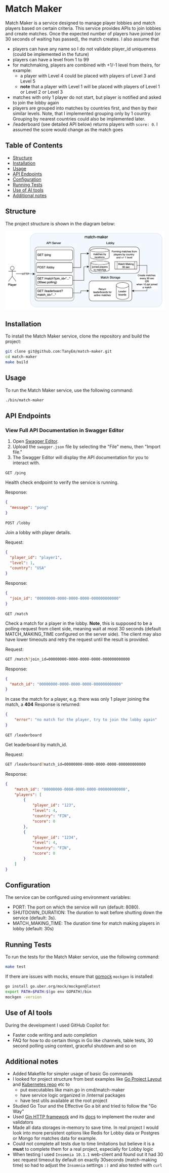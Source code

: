 # Match Maker

Match Maker is a service designed to manage player lobbies and match players based on certain criteria. This service provides APIs to join lobbies and create matches. Once the expected number of players have joined (or 30 seconds of waiting has passed), the match creates. I also assume that
- players can have any name so I do not validate player_id uniqueness (could be implemented in the future)
- players can have a level from 1 to 99
- for matchmaking, players are combined with +1/-1 level from theirs, for example:
  - a player with Level 4 could be placed with players of Level 3 and Level 5
  - **note** that a player with Level 1 will be placed with players of Level 1 or Level 2 or Level 3
- matches with only 1 player do not start, but player is notified and asked to join the lobby again
- players are grouped into matches by countries first, and then by their similar levels. Note, that I implemented grouping only by 1 country. Grouping by nearest countries could also be implemented later.
- /leaderboard (see detailed API below) returns players with `score: 0`. I assumed the score would change as the match goes

## Table of Contents

- [Structure](#structure)
- [Installation](#installation)
- [Usage](#usage)
- [API Endpoints](#api-endpoints)
- [Configuration](#configuration)
- [Running Tests](#running-tests)
- [Use of AI tools](#use-of-ai-tools)
- [Additional notes](#additional-notes)

## Structure

The project structure is shown in the diagram below:

![match-maker structure](pics/match-maker.png)

## Installation
To install the Match Maker service, clone the repository and build the project:

```bash
git clone git@github.com:TanyEm/match-maker.git
cd match-maker
make build
```

## Usage

To run the Match Maker service, use the following command:

```bash
./bin/match-maker
```

## API Endpoints

### View Full API Documentation in Swagger Editor
1. Open [Swagger Editor](https://editor.swagger.io/).
2. Upload the `swagger.json` file by selecting the "File" menu, then "Import file."
3. The Swagger Editor will display the API documentation for you to interact with.

`GET /ping`

Health check endpoint to verify the service is running.

Response:

```json
{
  "message": "pong"
}
```

`POST /lobby`

Join a lobby with player details.

Request:

```json
{
  "player_id": "player1",
  "level": 1,
  "country": "USA"
}
```

Response:

```json
{
  "join_id": "00000000-0000-0000-0000-000000000000"
}
```

`GET /match`

Check a match for a player in the lobby. **Note**, this is supposed to be a polling-request from client side, meaning wait at most 30 seconds (default MATCH_MAKING_TIME configured on the server side). The client may also have lower timeouts and retry the request until the result is provided.

Request:

```bash
GET /match?join_id=00000000-0000-0000-0000-000000000000
```

Response:

```json
{
  "match_id": "00000000-0000-0000-0000-000000000000"
}
```

In case the match for a player, e.g. there was only 1 player joining the match, a **404** Response is returned:
```json
{
	"error": "no match for the player, try to join the lobby again"
}
```

`GET /leaderboard`

Get leaderboard by match_id.

Request:

```bash
GET /leaderboard?match_id=00000000-0000-0000-0000-000000000000
```

Response:

```json
{
	"match_id": "00000000-0000-0000-0000-000000000000",
	"players": [
		{
			"player_id": "123",
			"level": 4,
			"country": "FIN",
			"score": 0
		},
		{
			"player_id": "1234",
			"level": 4,
			"country": "FIN",
			"score": 0
		}
	]
}
```

## Configuration

The service can be configured using environment variables:

 - PORT: The port on which the service will run (default: 8080).
 - SHUTDOWN_DURATION: The duration to wait before shutting down the service (default: 3s).
 - MATCH_MAKING_TIME: The duration time for match making players in lobby (default: 30s)

## Running Tests

To run the tests for the Match Maker service, use the following command:

```bash
make test
```

If there are issues with mocks, ensure that [gomock](https://github.com/uber-go/mock) `mockgen` is installed:

```bash
go install go.uber.org/mock/mockgen@latest
export PATH=$PATH:$(go env GOPATH)/bin
mockgen -version
```

## Use of AI tools

During the development I used GitHub Copilot for:

 - Faster code writing and auto completion
 - FAQ for how to do certain things in Go like channels, table tests, 30 second polling using context, graceful shutdown and so on

## Additional notes

 - Added Makefile for simpler usage of basic Go commands
 - I looked for project structure from best examples like [Go Project Layout](https://github.com/golang-standards/project-layout) and [Kubernetes repo](https://github.com/kubernetes/kubernetes) etc to
    - put executables like main.go in cmd/match-maker
    - have service logic organized in /internal packages
    - have test utils available at the root project
 - Studied Go Tour and the Effective Go a bit and tried to follow the "Go Way"
 - Used [Gin HTTP framework](https://github.com/gin-gonic/gin/tree/master) and its [docs](https://github.com/gin-gonic/gin/blob/master/docs/doc.md) to implement the router and validators
 - Made all data storages in-memory to save time. In real project I would look into more persistent options like Redis for Lobby data or Postgres or Mongo for matches data for example.
 - Could not complete all tests due to time limitations but believe it is a **must** to complete them for a real project, especially for Lobby logic
 - When testing I used `Insomnia 10.1.1` web-client and found out it had 30 sec request timeout by default on exactly 30seconds (match-making time) so had to adjust the `Insomnia` settings `:)` and also tested with `curl`
